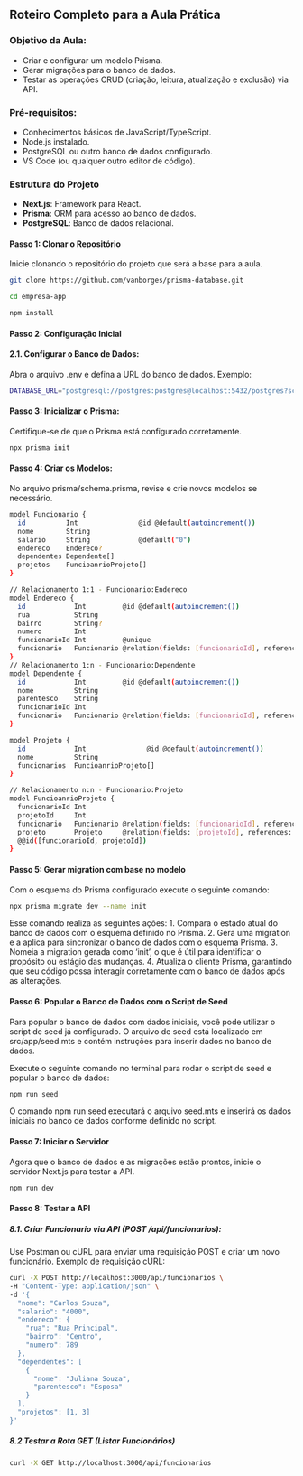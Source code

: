 ## Roteiro Completo para a Aula Prática

### Objetivo da Aula:

- Criar e configurar um modelo Prisma.
- Gerar migrações para o banco de dados.
- Testar as operações CRUD (criação, leitura, atualização e exclusão) via API.

### Pré-requisitos:

- Conhecimentos básicos de JavaScript/TypeScript.
- Node.js instalado.
- PostgreSQL ou outro banco de dados configurado.
- VS Code (ou qualquer outro editor de código).

### Estrutura do Projeto

- **Next.js**: Framework para React.
- **Prisma**: ORM para acesso ao banco de dados.
- **PostgreSQL**: Banco de dados relacional.

#### Passo 1: Clonar o Repositório
Inicie clonando o repositório do projeto que será a base para a aula.
```bash
git clone https://github.com/vanborges/prisma-database.git
```
```bash
cd empresa-app
```
```bash
npm install
```
#### Passo 2: Configuração Inicial

#### 2.1.	Configurar o Banco de Dados:
Abra o arquivo .env e defina a URL do banco de dados.
Exemplo:
```bash
DATABASE_URL="postgresql://postgres:postgres@localhost:5432/postgres?schema=public"
```
#### Passo 3: Inicializar o Prisma:
Certifique-se de que o Prisma está configurado corretamente.
```bash
npx prisma init
```
#### Passo 4: Criar os Modelos:
No arquivo prisma/schema.prisma, revise e crie novos modelos se necessário. 
```bash
model Funcionario {
  id          Int               @id @default(autoincrement())
  nome        String
  salario     String            @default("0")
  endereco    Endereco?
  dependentes Dependente[]
  projetos    FuncioanrioProjeto[]
}

// Relacionamento 1:1 - Funcionario:Endereco
model Endereco {
  id            Int         @id @default(autoincrement())
  rua           String
  bairro        String?
  numero        Int
  funcionarioId Int         @unique
  funcionario   Funcionario @relation(fields: [funcionarioId], references: [id], onDelete: Cascade)
}
// Relacionamento 1:n - Funcionario:Dependente
model Dependente {
  id            Int         @id @default(autoincrement())
  nome          String
  parentesco    String
  funcionarioId Int
  funcionario   Funcionario @relation(fields: [funcionarioId], references: [id], onDelete: Cascade)
}

model Projeto {
  id            Int               @id @default(autoincrement())
  nome          String
  funcionarios  FuncioanrioProjeto[]
}

// Relacionamento n:n - Funcionario:Projeto
model FuncioanrioProjeto {
  funcionarioId Int
  projetoId     Int
  funcionario   Funcionario @relation(fields: [funcionarioId], references: [id])
  projeto       Projeto     @relation(fields: [projetoId], references: [id])
  @@id([funcionarioId, projetoId])
}
```
#### Passo 5: Gerar migration com base no modelo
Com o esquema do Prisma configurado execute o seguinte comando:
```bash
npx prisma migrate dev --name init
```
Esse comando realiza as seguintes ações:
	1.	Compara o estado atual do banco de dados com o esquema definido no Prisma.
	2.	Gera uma migration e a aplica para sincronizar o banco de dados com o esquema Prisma.
	3.	Nomeia a migration gerada como ‘init’, o que é útil para identificar o propósito ou estágio das mudanças.
	4.	Atualiza o cliente Prisma, garantindo que seu código possa interagir corretamente com o banco de dados após as alterações.

#### Passo 6: Popular o Banco de Dados com o Script de Seed
Para popular o banco de dados com dados iniciais, você pode utilizar o script de seed já configurado. O arquivo de seed está localizado em src/app/seed.mts e contém instruções para inserir dados no banco de dados.

Execute o seguinte comando no terminal para rodar o script de seed e popular o banco de dados:
```bash
npm run seed
```
O comando npm run seed executará o arquivo seed.mts e inserirá os dados iniciais no banco de dados conforme definido no script.

#### Passo 7: Iniciar o Servidor
Agora que o banco de dados e as migrações estão prontos, inicie o servidor Next.js para testar a API.
```bash
npm run dev
```
#### Passo 8: Testar a API
##### 8.1.	Criar Funcionario via API (POST /api/funcionarios):
Use Postman ou cURL para enviar uma requisição POST e criar um novo funcionário.
Exemplo de requisição cURL:
```bash
curl -X POST http://localhost:3000/api/funcionarios \
-H "Content-Type: application/json" \
-d '{
  "nome": "Carlos Souza",
  "salario": "4000",
  "endereco": {
    "rua": "Rua Principal",
    "bairro": "Centro",
    "numero": 789
  },
  "dependentes": [
    {
      "nome": "Juliana Souza",
      "parentesco": "Esposa"
    }
  ],
  "projetos": [1, 3]
}'
```
##### 8.2 Testar a Rota GET (Listar Funcionários)
```bash
curl -X GET http://localhost:3000/api/funcionarios
```
